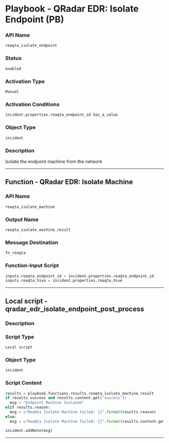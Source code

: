 <!--
    DO NOT MANUALLY EDIT THIS FILE
    THIS FILE IS AUTOMATICALLY GENERATED WITH resilient-sdk codegen
    Generated with resilient-sdk v50.0.108
-->

# Playbook - QRadar EDR: Isolate Endpoint (PB)

### API Name
`reaqta_isolate_endpoint`

### Status
`enabled`

### Activation Type
`Manual`

### Activation Conditions
`incident.properties.reaqta_endpoint_id has_a_value`

### Object Type
`incident`

### Description
Isolate the endpoint machine from the network


---
## Function - QRadar EDR: Isolate Machine

### API Name
`reaqta_isolate_machine`

### Output Name
`reaqta_isolate_machine_result`

### Message Destination
`fn_reaqta`

### Function-Input Script
```python
inputs.reaqta_endpoint_id = incident.properties.reaqta_endpoint_id
inputs.reaqta_hive = incident.properties.reaqta_hive
```

---

## Local script - qradar_edr_isolate_endpoint_post_process

### Description


### Script Type
`Local script`

### Object Type
`incident`

### Script Content
```python
results = playbook.functions.results.reaqta_isolate_machine_result
if results.success and results.content.get('success'):
  msg = "Endpoint Machine Isolated"
elif results.reason:
  msg = u"ReaQta Isolate Machine failed: {}".format(results.reason)
else:
  msg = u"ReaQta Isolate Machine failed: {}".format(results.content.get('message'))

incident.addNote(msg)
```

---

